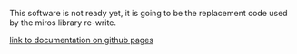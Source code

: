 This software is not ready yet, it is going to be the replacement code used by
the miros library re-write.

[link to documentation on github pages](https://aleph2c.github.io/py-activeobject/index.html)
